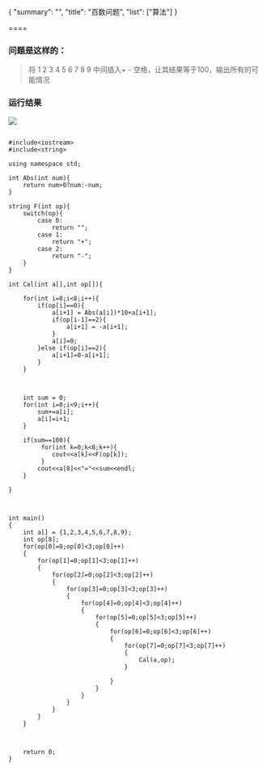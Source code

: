 
{
    "summary": "",
    "title": "百数问题",
    "list": ["算法"]
}

====

### 问题是这样的：
> 将 1 2 3 4 5 6 7 8 9 中间插入+ - 空格，让其结果等于100，输出所有的可能情况

### 运行结果
![](http://ou1frpks8.bkt.clouddn.com/%E5%B1%8F%E5%B9%95%E6%88%AA%E5%9B%BE.jpg)

```

#include<iostream>
#include<string>

using namespace std;

int Abs(int num){
	return num>0?num:-num;
}

string F(int op){
	switch(op){
		case 0:
			return "";
		case 1:
			return "+";
		case 2:
			return "-";		
	}
}

int Cal(int a[],int op[]){
	
	for(int i=0;i<8;i++){
		if(op[i]==0){
			a[i+1] = Abs(a[i])*10+a[i+1];
			if(op[i-1]==2){
				a[i+1] = -a[i+1];
			}
			a[i]=0;
		}else if(op[i]==2){
			a[i+1]=0-a[i+1];
		}
	}
	
	
	
	int sum = 0;
	for(int i=0;i<9;i++){
		sum+=a[i];
		a[i]=i+1; 
	}
	
	if(sum==100){
		 for(int k=0;k<8;k++){
		 	cout<<a[k]<<F(op[k]);
		 }
		cout<<a[8]<<"="<<sum<<endl;		  
	}
	
} 



int main()
{
	int a[] = {1,2,3,4,5,6,7,8,9};
	int op[8];
	for(op[0]=0;op[0]<3;op[0]++)
	{
		for(op[1]=0;op[1]<3;op[1]++)
		{
			for(op[2]=0;op[2]<3;op[2]++)
			{
				for(op[3]=0;op[3]<3;op[3]++)
				{
					for(op[4]=0;op[4]<3;op[4]++)
					{
						for(op[5]=0;op[5]<3;op[5]++)
						{
							for(op[6]=0;op[6]<3;op[6]++)
							{
								for(op[7]=0;op[7]<3;op[7]++)
								{
									Cal(a,op);														
								} 
				
							}
						}	
					}	
				}
			}
		}
	}
	
															
	
	return 0; 
} 
  

```
